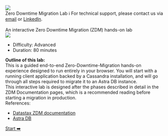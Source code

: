<!-- TOP -->
<div class="top">
  <img src="https://datastax-academy.github.io/katapod-shared-assets/images/ds-academy-logo.svg" />
  <div class="scenario-title-section">
    <span class="scenario-title">Zero Downtime Migration Lab</span>
    <span class="scenario-subtitle">ℹ️ For technical support, please contact us via <a href="mailto:aleksandr.volochnev@datastax.com">email</a> or <a href="https://dtsx.io/aleks">LinkedIn</a>.</span>
  </div>
</div>

<!-- CONTENT -->
<main>
    <br/>
    <div class="container px-4 py-2">
      <div class="row g-4 py-2 row-cols-1 row-cols-lg-1">
        <div class="feature col div-choice">
          <div class="scenario-description">An interactive Zero Downtime Migration (ZDM) hands-on lab</div>
          <div class="scenario-description"><img src="https://raw.githubusercontent.com/hemidactylus/zdm-scenario-katapod/main/images/pz.png" /></div>
          <ul>
            <li><span class="scenario-description-attribute">Difficulty</span>: Advanced</li>
            <li><span class="scenario-description-attribute">Duration</span>: 80 minutes</li>
          </ul>
        </div>
        <div class="feature col div-choice">
          <div class="scenario-description">
            <strong>Outline of this lab:</strong>
          <div>
          <div>
            This is a guided end-to-end Zero-Downtime-Migration hands-on experience
            designed to run entirely in your browser. You will start with a running client application
            backed by a Cassandra installation, and will go through all steps required
            to migrate it to an Astra DB instance.
            <br>
            This interactive lab is designed after the phases described in detail in the ZDM Documentation pages,
            which is a recommended reading before starting a migration in production.
          </div>
        </div>
        <div class="feature col div-choice">
          <div class="scenario-description">References:</div>
          <ul>
            <li><span class="scenario-description-attribute"><a href="https://docs.datastax.com/en/astra-serverless/docs/migrate/introduction.html" target="_blank">Datastax ZDM documentation</a></span></li>
            <li><span class="scenario-description-attribute"><a href="https://astra.datastax.com/" target="_blank">Astra DB</a></span></li>
          </ul>
        </div>
      </div>
    </div>
</main>

<!-- NAVIGATION -->
<div id="navigation-bottom" class="navigation-bottom">
 <a href='command:katapod.loadPage?[{"step":"step1"}]'
    class="btn btn-dark navigation-bottom-right">Start ➡️
  </a>
</div>
